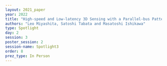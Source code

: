 ```yaml
---
layout: 2021_paper
year: 2022
title: "High-speed and Low-latency 3D Sensing with a Parallel-bus Pattern"
authors: "Leo Miyashita, Satoshi Tabata and Masatoshi Ishikawa"
type: Spotlight
day: 2
session: 3
poster_session: 2
session-name: Spotlight3
order: 8
prez_type: In Person
---
```

